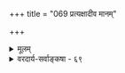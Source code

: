 +++
title = "069 प्रत्यक्षादीव मानम्"

+++
<details><summary>मूलम्</summary>

प्रत्यक्षादीव मानं विमतिपदवचो हेतुदोषाद्यभावाद्वाक्यत्वादप्रमाणं विमतमिति यदि स्वोक्तिबाधादयः स्युः ।  
अव्युत्पन्नस्य बोधं न जनयति वचस्संगतिज्ञानहानेर्लिङ्गं व्याप्तिप्रतीतेः पुरत इव न चावद्यमेतावताऽस्य ॥ ६९ ॥
</details>

<details><summary>वरदार्य-सर्वाङ्कषा - ६९</summary>

ननु यथा तथा वा भवत्वनुमानम् । महानसादौ पूर्वानुभवमूलकं हि तत्कथञ्चिद्भवेदपि । शब्दस्तु नैवम्, सर्वथाऽसत्यप्यर्थे निर्निरोधं निरंकुशं च प्रवर्तितुमलं शब्दः । 'अङ्गुल्यये हस्तियूथशतमास्ते’ ‘सूच्यग्रे 

292. 

615 

[ शब्दानामर्था संस्पर्शित्ववादनिरासः ] 

प्रत्यक्षादीव मानं विमतिपदवचो हेतुदोषाद्यभावात् 

वाक्यत्वादप्रमाणं विमतमिति यदि, स्वोक्तिबाधादयः स्युः । अव्युत्पन्नस्य बोधं न जनयति वचः सङ्गतिज्ञानहानेः 

लिङ्गं व्याप्तिप्रतीतेः पुरत इव, न चावद्यमेतावताऽस्य ॥69॥ 



कूपषट्कम्' इत्यादि न हि न श्रूयते ? अतः शब्दार्थयोस्संबन्धस्यैवाभावात्, शब्दोऽतीवाविश्वसनीय इति वदन्तं प्रत्याह - प्रत्यक्षादीति । **विमतिपदवचः** = विवादविषयः शब्दः **हेतुदोषाद्यभावात्** = अप्रामाण्यहेतुभूतानां दोषादीनामभावात् **प्रत्यक्षादीव** = प्रत्यक्षानुमाने इव **मानम्** = प्रमाणम् । ननु शब्दानामर्थासंस्पर्शित्वे बहुधाभिहितेऽपि केन वा धैर्येणोच्यते ' हेतुदोषाद्यभावात्' इति । अतः 'विमतम् अप्रमाणम्, वाक्यत्वात्, अङ्गुल्यग्रादिवाक्यवत्' इति यदि, तर्हि **स्वोक्तिबाधादयः** = स्ववचनविरोधादयः स्युः । किं सर्वं वाक्यमप्राणम्, उत कतिपयवाक्यम्? द्वितीये सिद्धं कुत्रचित्प्रामाण्यं शब्दस्य । आद्ये भवदीयवाक्यमप्यप्रमाणं स्यात् । ततश्च ‘शब्दः अप्रमाणम्' इति वाक्यस्याप्रामाण्ये, सिद्धं हि प्रामाण्यं शब्दस्य । ननु भोः ! न मदीयं परमप्रमाणम्, भवदीयमप्यप्रमाणमेवेति अप्रमाणशब्दपरंपरा वितन्यते त्वयेति चेत् — 

अहो ! प्रतारितस्त्वं भोः ! नूनं पूर्वं तु वञ्चकैः । बिभेषि शब्दश्रवणेऽप्येवं यः सर्पभीतवत् ॥ किं वा नाप्तः कश्चिदाप्तः जातु ते हितचिन्तकः । येनैवं वक्षि भीतस्त्वं सर्वशब्दाप्रमाणताम् ॥ साधूनन्विष्य सत्यस्थान् सत्यान् सत्यप्रियांस्तथा । उद्विजन्ते यथा सर्पादनृतात्ते हि साधवः ॥ प्रमाणवर्गे शब्दो हीतरेभ्योऽधिकवीर्यवान् । ऐहिकं वाऽऽमुष्मिकं वा शब्दायत्तं हि दृश्यते ॥ तस्यैतस्य परित्यागेऽन्योन्यभावज्ञता कथम्? सर्वो लोको भवेन्मूको निष्क्रियस्सर्ववञ्चितः ॥ अतोऽलमनया प्रमाणमूर्धन्यवेदमहत्त्वपरिचयविधुरमूर्खजनसंभाषणया । 

ननु शब्दो यदि प्रमाणं प्रत्यक्षवत्, तर्हि चक्षुर्यथा पुरः स्थितमर्थं अपेक्षितं वाऽनपेक्षितं वा सर्वं स्वयं प्रकाशयति, तथार्थं शब्दः श्रुतमात्रः प्रकाशयेत् । न हि तथा दृश्यते । परस्परभाषानभिज्ञाः भ्राम्यन्तः किल जना दृश्यन्त **इत्यत्राह–वचः** = शब्दः **संगतिज्ञानहानेः** = संकेतरूपशक्तिज्ञानाभावात् **अव्युत्पन्नस्य** = संकेतज्ञानरहितस्य बोधं न जनयति । अत्र दृष्टान्तः - **व्याप्तिप्रतीतेः** = व्याप्तिग्रहणात् **पुरतः** = पूर्वम् लिङ्गम् **इव** = सद्धेतुरिव । **एतावता** = तावन्मात्रेण **अस्य** = शब्दस्य **अवद्यम्** = दोषः न **च** = नैव भवति ॥ 

सूच्यग्रे कूपमित्यादिवाक्यान्यन्यानि वा तथा । बुद्धिदोषप्रयुक्तानि नरस्तत्रापराध्यति ॥ वाग्देवी परमा पूज्या सर्वदोषविवर्जिता । उपास्यतां सदा भक्त्या शब्ददोषः प्रशाम्यतु ॥ सद्भिः संगः सदा कार्यः सर्वदोषहरो नृणाम् । तदा ज्ञायेत भवता वैभवं वचसां तथा ॥ ६९ ॥
</details>

